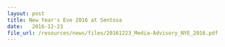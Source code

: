```yaml
---
layout: post
title: New Year's Eve 2016 at Sentosa
date:   2016-12-23
file_url: /resources/news/files/20161223_Media-Advisory_NYE_2016.pdf
---
```

